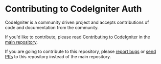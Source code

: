# Contributing to CodeIgniter Auth

CodeIgniter is a community driven project and accepts contributions of
code and documentation from the community.

If you'd like to contribute, please read [Contributing to CodeIgniter](https://github.com/codeigniter4/CodeIgniter4/blob/develop/contributing/README.md)
in the [main repository](https://github.com/codeigniter4/CodeIgniter4).

If you are going to contribute to this repository, please [report bugs](https://github.com/daycry/auth/issues/new?assignees=&labels=bug&template=bug_report.yml&title=Bug%3A+) or [send PRs](https://github.com/daycry/auth/compare)
to this repository instead of the main repository.
